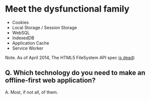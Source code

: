 # Meet the dysfunctional family

- Cookies
- Local Storage / Session Storage
- WebSQL
- IndexedDB
- Application Cache
- Service Worker

Note. As of April 2014, The HTML5 FileSystem API spec [is dead](http://www.html5rocks.com/en/tutorials/file/filesystem/))

## Q. Which technology do you need to make an offline-first web application?

A. Most, if not all, of them.
